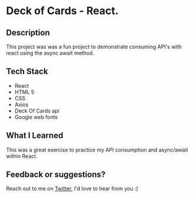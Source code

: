 # Deck of Cards - React.

## Description

This project was was a fun project to demonstrate consuming API's with react using the async await method.

## Tech Stack

-   React
-   HTML 5
-   CSS
-   Axios
-   Deck Of Cards api
-   Google web fonts

## What I Learned

This was a great exercise to practice my API consumption and async/await within React.

## Feedback or suggestions?

Reach out to me on [Twitter](https://twitter.com/megabitlabs), I'd love to hear from you :)
